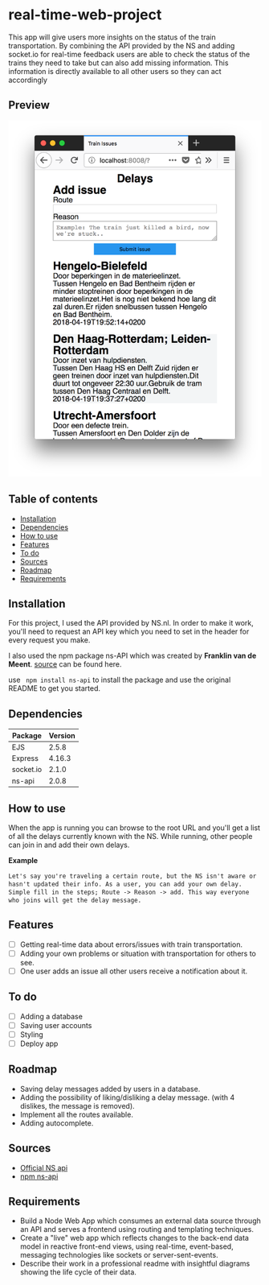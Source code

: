 # real-time-web-project

This app will give users more insights on the status of the train transportation. By combining the API provided by the NS and adding socket.io for real-time feedback users are able to check the status of the trains they need to take but can also add missing information. This information is directly available to all other users so they can act accordingly 

## Preview
![](https://raw.githubusercontent.com/jajan20/real-time-web/master/week_02/_assets/images/preview-01.png)


## Table of contents

- [Installation](#installation)
- [Dependencies](#dependencies)
- [How to use](#how-to-use)
- [Features](#features)
- [To do](#to-do)
- [Sources](#sources)
- [Roadmap](#roadmap)
- [Requirements](#requirements)

## Installation
For this project, I used the API provided by NS.nl. In order to make it work, you'll need to request an API key which you need to set in the header for every request you make.

I also used the npm package ns-API which was created by **Franklin van de Meent**.
[source](https://www.npmjs.com/package/ns-api) can be found here.

use ``` npm install ns-api``` to install the package and use the original README to get you started.

## Dependencies
| Package   | Version |
|-----------|---------|
| EJS       | 2.5.8   |
| Express   | 4.16.3  |
| socket.io | 2.1.0   |
| ns-api	  | 2.0.8   |

## How to use
When the app is running you can browse to the root URL and you'll get a list of all the delays currently known with the NS. While running, other people can join in and add their own delays. 

**Example**
```
Let's say you're traveling a certain route, but the NS isn't aware or hasn't updated their info. As a user, you can add your own delay. Simple fill in the steps; Route -> Reason -> add. This way everyone who joins will get the delay message. 
```

## Features
- [ ] Getting real-time data about errors/issues with train transportation.
- [ ] Adding your own problems or situation with transportation for others to see.
- [ ] One user adds an issue all other users receive a notification about it.

## To do
- [ ] Adding a database
- [ ] Saving user accounts
- [ ] Styling
- [ ] Deploy app

## Roadmap
- Saving delay messages added by users in a database.
- Adding the possibility of liking/disliking a delay message. (with 4 dislikes, the message is removed).
- Implement all the routes available.
- Adding autocomplete.

## Sources
- [Official NS api](https://www.ns.nl/reisinformatie/ns-api)
- [npm ns-api](https://www.npmjs.com/package/ns-api)

## Requirements
* Build a Node Web App which consumes an external data source through an API and serves a frontend using routing and templating techniques.
* Create a "live" web app which reflects changes to the back-end data model in reactive front-end views, using real-time, event-based, messaging technologies like sockets or server-sent-events.
* Describe their work in a professional readme with insightful diagrams showing the life cycle of their data.

<!-- Maybe a table of contents here? 📚 -->

<!-- How about a section that describes how to install this project? 🤓 -->

<!-- ...but how does one use this project? What are its features 🤔 -->

<!-- What external data source is featured in your project and what are its properties 🌠 -->

<!-- Where do the 0️⃣s and 1️⃣s live in your project? What DB system are you using?-->

<!-- Maybe a checklist of done stuff and stuff still on your wishlist? ✅ -->

<!-- How about a license here? 📜 (or is it a license?) 🤷 -->
